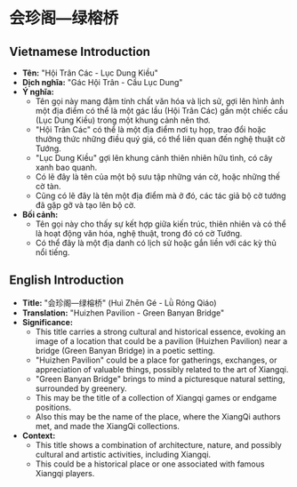 # 会珍阁—绿榕桥

## Vietnamese Introduction

* **Tên:** "Hội Trân Các - Lục Dung Kiều"
* **Dịch nghĩa:** "Gác Hội Trân - Cầu Lục Dung"
* **Ý nghĩa:**
    * Tên gọi này mang đậm tính chất văn hóa và lịch sử, gợi lên hình ảnh một địa điểm có thể là một gác lầu (Hội Trân Các) gần một chiếc cầu (Lục Dung Kiều) trong một khung cảnh nên thơ.
    * "Hội Trân Các" có thể là một địa điểm nơi tụ họp, trao đổi hoặc thưởng thức những điều quý giá, có thể liên quan đến nghệ thuật cờ Tướng.
    * "Lục Dung Kiều" gợi lên khung cảnh thiên nhiên hữu tình, có cây xanh bao quanh.
    * Có lẽ đây là tên của một bộ sưu tập những ván cờ, hoặc những thế cờ tàn.
    * Cũng có lẽ đây là tên một địa điểm mà ở đó, các tác giả bộ cờ tướng đã gặp gỡ và tạo lên bộ cờ.
* **Bối cảnh:**
    * Tên gọi này cho thấy sự kết hợp giữa kiến trúc, thiên nhiên và có thể là hoạt động văn hóa, nghệ thuật, trong đó có cờ Tướng.
    * Có thể đây là một địa danh có lịch sử hoặc gắn liền với các kỳ thủ nổi tiếng.

## English Introduction

* **Title:** "会珍阁—绿榕桥" (Huì Zhēn Gé - Lǜ Róng Qiáo)
* **Translation:** "Huizhen Pavilion - Green Banyan Bridge"
* **Significance:**
    * This title carries a strong cultural and historical essence, evoking an image of a location that could be a pavilion (Huizhen Pavilion) near a bridge (Green Banyan Bridge) in a poetic setting.
    * "Huizhen Pavilion" could be a place for gatherings, exchanges, or appreciation of valuable things, possibly related to the art of Xiangqi.
    * "Green Banyan Bridge" brings to mind a picturesque natural setting, surrounded by greenery.
    * This may be the title of a collection of Xiangqi games or endgame positions.
    * Also this may be the name of the place, where the XiangQi authors met, and made the XiangQi collections.
* **Context:**
    * This title shows a combination of architecture, nature, and possibly cultural and artistic activities, including Xiangqi.
    * This could be a historical place or one associated with famous Xiangqi players.
